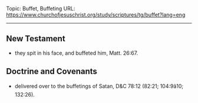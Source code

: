Topic: Buffet, Buffeting
URL: https://www.churchofjesuschrist.org/study/scriptures/tg/buffet?lang=eng

---

## New Testament

- they spit in his face, and buffeted him, Matt. 26:67.

## Doctrine and Covenants

- delivered over to the buffetings of Satan, D&C 78:12 (82:21; 104:9â10; 132:26).

